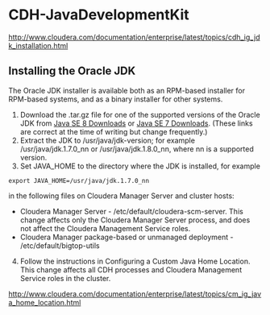 # CDH-JavaDevelopmentKit

http://www.cloudera.com/documentation/enterprise/latest/topics/cdh_ig_jdk_installation.html

## Installing the Oracle JDK

The Oracle JDK installer is available both as an RPM-based installer for RPM-based systems, and as a binary installer for other systems.

1. Download the .tar.gz file for one of the supported versions of the Oracle JDK from [Java SE 8 Downloads](http://www.oracle.com/technetwork/java/javase/downloads/java-archive-javase8-2177648.html) or [Java SE 7 Downloads](http://www.oracle.com/technetwork/java/javase/downloads/java-archive-downloads-javase7-521261.html). (These links are correct at the time of writing but change frequently.)
2. Extract the JDK to /usr/java/jdk-version; for example /usr/java/jdk.1.7.0_nn or /usr/java/jdk.1.8.0_nn, where nn is a supported version.
3. Set JAVA_HOME to the directory where the JDK is installed, for example
  ```
  export JAVA_HOME=/usr/java/jdk.1.7.0_nn
  ```
in the following files on Cloudera Manager Server and cluster hosts:
  * Cloudera Manager Server - /etc/default/cloudera-scm-server. This change affects only the Cloudera Manager Server process, and does not affect the Cloudera Management Service roles.
  * Cloudera Manager package-based or unmanaged deployment - /etc/default/bigtop-utils

4. Follow the instructions in Configuring a Custom Java Home Location. This change affects all CDH processes and Cloudera Management Service roles in the cluster.

http://www.cloudera.com/documentation/enterprise/latest/topics/cm_ig_java_home_location.html
